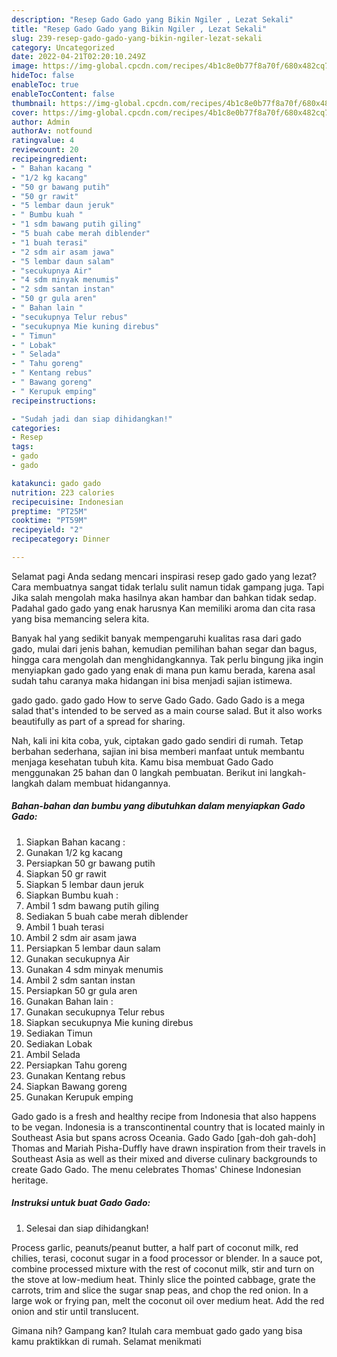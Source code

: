```yaml
---
description: "Resep Gado Gado yang Bikin Ngiler , Lezat Sekali"
title: "Resep Gado Gado yang Bikin Ngiler , Lezat Sekali"
slug: 239-resep-gado-gado-yang-bikin-ngiler-lezat-sekali
category: Uncategorized
date: 2022-04-21T02:20:10.249Z
image: https://img-global.cpcdn.com/recipes/4b1c8e0b77f8a70f/680x482cq70/gado-gado-foto-resep-utama.jpg
hideToc: false
enableToc: true
enableTocContent: false
thumbnail: https://img-global.cpcdn.com/recipes/4b1c8e0b77f8a70f/680x482cq70/gado-gado-foto-resep-utama.jpg
cover: https://img-global.cpcdn.com/recipes/4b1c8e0b77f8a70f/680x482cq70/gado-gado-foto-resep-utama.jpg
author: Admin
authorAv: notfound
ratingvalue: 4
reviewcount: 20
recipeingredient:
- " Bahan kacang "
- "1/2 kg kacang"
- "50 gr bawang putih"
- "50 gr rawit"
- "5 lembar daun jeruk"
- " Bumbu kuah "
- "1 sdm bawang putih giling"
- "5 buah cabe merah diblender"
- "1 buah terasi"
- "2 sdm air asam jawa"
- "5 lembar daun salam"
- "secukupnya Air"
- "4 sdm minyak menumis"
- "2 sdm santan instan"
- "50 gr gula aren"
- " Bahan lain "
- "secukupnya Telur rebus"
- "secukupnya Mie kuning direbus"
- " Timun"
- " Lobak"
- " Selada"
- " Tahu goreng"
- " Kentang rebus"
- " Bawang goreng"
- " Kerupuk emping"
recipeinstructions:

- "Sudah jadi dan siap dihidangkan!"
categories:
- Resep
tags:
- gado
- gado

katakunci: gado gado 
nutrition: 223 calories
recipecuisine: Indonesian
preptime: "PT25M"
cooktime: "PT59M"
recipeyield: "2"
recipecategory: Dinner

---
```



Selamat pagi Anda sedang mencari inspirasi resep gado gado yang lezat? Cara membuatnya sangat tidak terlalu sulit namun tidak gampang juga. Tapi Jika salah mengolah maka hasilnya akan hambar dan bahkan tidak sedap. Padahal gado gado yang enak harusnya Kan memiliki aroma dan cita rasa yang bisa memancing selera kita.


Banyak hal yang sedikit banyak mempengaruhi kualitas rasa dari gado gado, mulai dari jenis bahan, kemudian pemilihan bahan segar dan bagus, hingga cara mengolah dan menghidangkannya. Tak perlu bingung jika ingin menyiapkan gado gado yang enak di mana pun kamu berada, karena asal sudah tahu caranya maka hidangan ini bisa menjadi sajian istimewa.

gado gado. gado gado How to serve Gado Gado. Gado Gado is a mega salad that&#39;s intended to be served as a main course salad. But it also works beautifully as part of a spread for sharing.


Nah, kali ini kita coba, yuk, ciptakan gado gado sendiri di rumah. Tetap berbahan sederhana, sajian ini bisa memberi manfaat untuk membantu menjaga kesehatan tubuh kita. Kamu bisa membuat Gado Gado menggunakan 25 bahan dan 0 langkah pembuatan. Berikut ini langkah-langkah dalam membuat hidangannya.

<!--inarticleads1-->

##### Bahan-bahan dan bumbu yang dibutuhkan dalam menyiapkan Gado Gado:

1. Siapkan  Bahan kacang :
1. Gunakan 1/2 kg kacang
1. Persiapkan 50 gr bawang putih
1. Siapkan 50 gr rawit
1. Siapkan 5 lembar daun jeruk
1. Siapkan  Bumbu kuah :
1. Ambil 1 sdm bawang putih giling
1. Sediakan 5 buah cabe merah diblender
1. Ambil 1 buah terasi
1. Ambil 2 sdm air asam jawa
1. Persiapkan 5 lembar daun salam
1. Gunakan secukupnya Air
1. Gunakan 4 sdm minyak menumis
1. Ambil 2 sdm santan instan
1. Persiapkan 50 gr gula aren
1. Gunakan  Bahan lain :
1. Gunakan secukupnya Telur rebus
1. Siapkan secukupnya Mie kuning direbus
1. Sediakan  Timun
1. Sediakan  Lobak
1. Ambil  Selada
1. Persiapkan  Tahu goreng
1. Gunakan  Kentang rebus
1. Siapkan  Bawang goreng
1. Gunakan  Kerupuk emping


Gado gado is a fresh and healthy recipe from Indonesia that also happens to be vegan. Indonesia is a transcontinental country that is located mainly in Southeast Asia but spans across Oceania. Gado Gado [gah-doh gah-doh] Thomas and Mariah Pisha-Duffly have drawn inspiration from their travels in Southeast Asia as well as their mixed and diverse culinary backgrounds to create Gado Gado. The menu celebrates Thomas&#39; Chinese Indonesian heritage. 

<!--inarticleads2-->

##### Instruksi untuk buat Gado Gado:


1. Selesai dan siap dihidangkan!

Process garlic, peanuts/peanut butter, a half part of coconut milk, red chilies, terasi, coconut sugar in a food processor or blender. In a sauce pot, combine processed mixture with the rest of coconut milk, stir and turn on the stove at low-medium heat. Thinly slice the pointed cabbage, grate the carrots, trim and slice the sugar snap peas, and chop the red onion. In a large wok or frying pan, melt the coconut oil over medium heat. Add the red onion and stir until translucent. 

Gimana nih? Gampang kan? Itulah cara membuat gado gado yang bisa kamu praktikkan di rumah. Selamat menikmati
